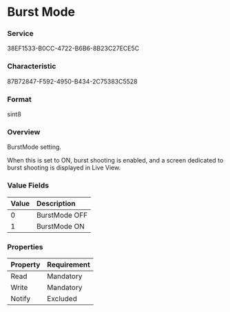 # Burst Mode

### Service

38EF1533-B0CC-4722-B6B6-8B23C27ECE5C

### Characteristic

87B72847-F592-4950-B434-2C75383C5528

### Format

sint8

### Overview

BurstMode setting.

When this is set to ON, burst shooting is enabled, and a screen dedicated to burst shooting is displayed in Live View.  

### Value Fields

| Value | Description |
|:--|:--|
| 0 | BurstMode OFF |
| 1 | BurstMode ON |

### Properties

| Property | Requirement |
|:--|:--|
| Read | Mandatory |
| Write | Mandatory |
| Notify | Excluded |
